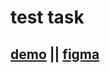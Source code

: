 # test task
## [demo](https://tonyg89.github.io/developers-ad-landing-TEST/) || [figma](https://www.figma.com/file/hG8XqcROISkRaDc9FF2Qjz/Test_Task_Developers?node-id=104%3A42&t=9peiGuOJV3JeGcmD-0)
